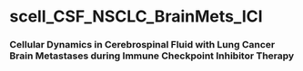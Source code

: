 # scell_CSF_NSCLC_BrainMets_ICI
### Cellular Dynamics in Cerebrospinal Fluid with Lung Cancer Brain Metastases during Immune Checkpoint Inhibitor Therapy
